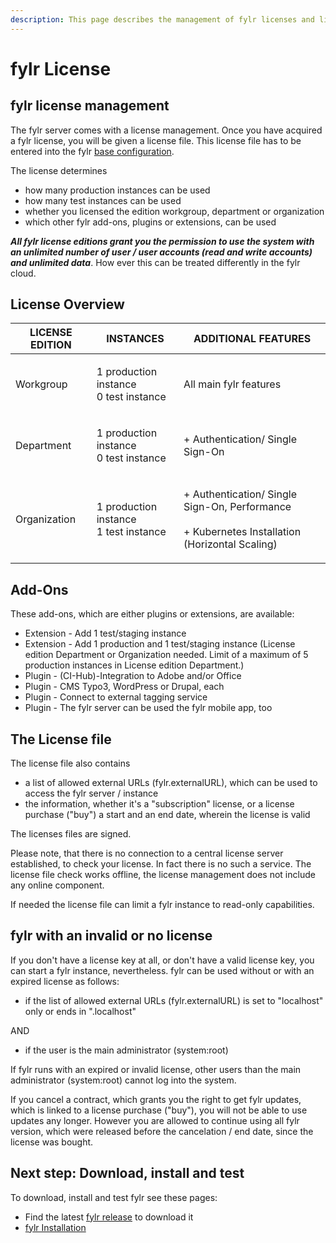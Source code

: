 ```yaml
---
description: This page describes the management of fylr licenses and license files.
---
```


# fylr License

## fylr license management

The fylr server comes with a license management. Once you have acquired a fylr license, you will be given a license file. This license file has to be entered into the fylr [base configuration](for-administrators/readme/).

The license determines

* how many production instances can be used
* how many test instances can be used
* whether you licensed the edition workgroup, department or organization
* which other fylr add-ons, plugins or extensions, can be used

_**All fylr license editions grant you the permission to use the system with an unlimited number of user / user accounts (read and write accounts) and unlimited data**_. How ever this can be treated differently in the fylr cloud.

## License Overview

| LICENSE EDITION | INSTANCES                                       | ADDITIONAL FEATURES                                                                                           |
| --------------- | ----------------------------------------------- | ------------------------------------------------------------------------------------------------------------- |
| Workgroup       | <p>1 production instance<br>0 test instance</p> | All main fylr features                                                                                        |
| Department      | <p>1 production instance<br>0 test instance</p> |  + Authentication/ Single Sign-On                                                                             |
| Organization    | <p>1 production instance<br>1 test instance</p> | <p> + Authentication/ Single Sign-On, Performance <br><br> + Kubernetes Installation (Horizontal Scaling)</p> |

## Add-Ons

These add-ons, which are either plugins or extensions, are available:

* Extension - Add 1 test/staging instance
* Extension - Add 1 production and 1 test/staging instance (License edition Department or Organization needed. Limit of a maximum of 5 production instances in License edition Department.)
* Plugin - (CI-Hub)-Integration to Adobe and/or Office
* Plugin - CMS Typo3, WordPress or Drupal, each
* Plugin - Connect to external tagging service
* Plugin - The fylr server can be used the fylr mobile app, too

## The License file

The license file also contains

* a list of allowed external URLs (fylr.externalURL), which can be used to access the fylr server / instance
* the information, whether it's a "subscription" license, or a license purchase ("buy") a start and an end date, wherein the license is valid

The licenses files are signed.

Please note, that there is no connection to a central license server established, to check your license. In fact there is no such a service. The license file check works offline, the license management does not include any online component.

If needed the license file can limit a fylr instance to read-only capabilities.

## fylr with an invalid or no license

If you don't have a license key at all, or don't have a valid license key, you can start a fylr instance, nevertheless. fylr can be used without or with an expired license as follows:

* if the list of allowed external URLs (fylr.externalURL) is set to "localhost" only or ends in ".localhost"

AND

* if the user is the main administrator (system:root)

If fylr runs with an expired or invalid license, other users than the main administrator (system:root) cannot log into the system.

If you cancel a contract, which grants you the right to get fylr updates, which is linked to a license purchase ("buy"), you will not be able to use updates any longer. However you are allowed to continue using all fylr version, which were released before the cancelation / end date, since the license was bought.

## Next step: Download, install and test

To download, install and test fylr see these pages:

* Find the latest [fylr release](releases/) to download it
* [fylr Installation](for-system-administrators/installation/)
